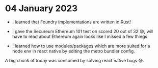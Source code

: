 # 04 January 2023

-   I learned that Foundry implementations are written in Rust!
-   I gave the Secureum Ethereum 101 test on scored 20 out of 32 😅, will have to read about Ethereum again looks like I missed a few things.

-   I learned how to use modules/packages which are more suited for a node env in react native by editing the metro bundler config.

A big chunk of today was consumed by solving react native bugs 😅.
